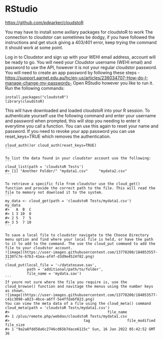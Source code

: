 # RStudio

https://github.com/pdparker/cloudstoR

You may have to install some axillary packages for cloudstoR to work
The connection to cloudstor can sometimes be dodgy, if you have followed the instructions and get stuck giving a 403/401 error, keep trying the command it should work at some point.

Log in to Cloudstor and sign up with your WEHI email address, account will be ready to go.
You will need your Cloudstor username (WEHI email) and password to use the API, however it is not your regular cloudstor password. You will need to create an app password by following these steps - https://support.aarnet.edu.au/hc/en-us/articles/236034707-How-do-I-manage-change-my-passwords-
Open RStudio however you like to run it.
Run the following commands:
```
install.packages("cloudstoR")
library(cloudstoR)
```

This will have downloaded and loaded cloudstoR into your R session. 
To authenticate yourself use the following command and enter your username and password when prompted, this will stop you needing to enter it everytime you call a function. You can use this again to reset your name and password. If you need to revoke your app password you can use reset_keys=TRUE which removes the authentication.
````
cloud_auth()or cloud_auth(reset_keys=TRUE)
```

To list the data found in your cloudstor account use the following:
```
cloud_list(path = 'cloudstoR Tests')
#> [1] "Another Folder/" "mydata1.csv"     "mydata2.csv"
```

To retrieve a specific file from cloudstor use the cloud_get() function and provide the correct path to the file. This will read the file to memory not download it to the system.
```
my_data <- cloud_get(path = 'cloudstoR Tests/mydata1.csv')
my_data
#>   A  B  C
#> 1 3 10  8
#> 2 5  7  5
#> 3 5  7 10
```

To save a local file to cloudstor navigate to the Choose Directory menu option and find where your local file is held, or have the path to it to add to the command. The use the cloud_put command to add the file to your cloudstor account. 
![image](https://user-images.githubusercontent.com/13778200/184053557-3130fc7e-67b3-41ea-af4f-d3d9e4524f82.png)
```
cloud_put(local_file = '~/datatosave.sav',
          path = 'additional/path/to/folder',
          file_name = 'mydata.sav')
```
If youre not sure where the file you require is, use the cloud_browse() function and navitage the menus using the number keys as shown.
![image](https://user-images.githubusercontent.com/13778200/184053577-c41c3098-a023-4bce-a6ff-5e4ffdabf823.png)
You can view the meta data of a file using the cloud_meta() command
cloud_meta(path = 'cloudstoR Tests/mydata1.csv')
#>                                             file_name
#> 1 /plus/remote.php/webdav/cloudstoR Tests/mydata1.csv
#>                                  tag                 file_modified file_size
#> 1 "9a2a8fdd58a6c2746cd65b7dace6115c" Sun, 16 Jan 2022 05:42:52 GMT        36
